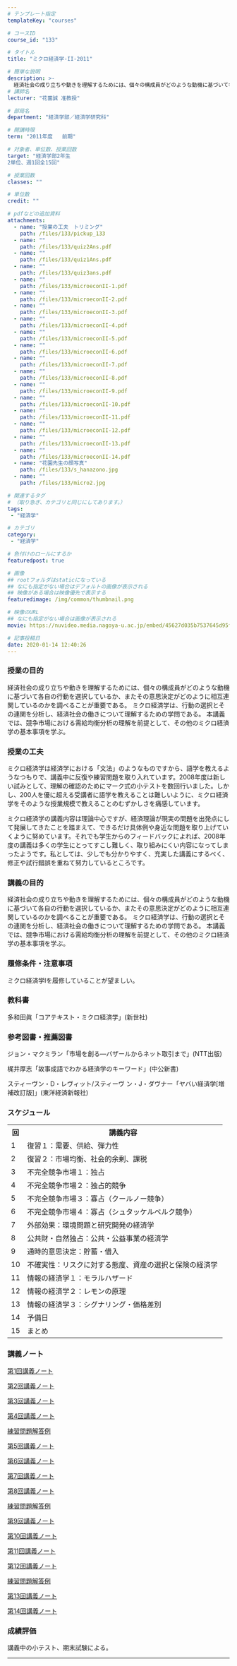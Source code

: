 ```yaml
---
# テンプレート指定
templateKey: "courses"

# コースID
course_id: "133"

# タイトル
title: "ミクロ経済学-II-2011"

# 簡単な説明
description: >-
  経済社会の成り立ちや動きを理解するためには、個々の構成員がどのような動機に基づいて各自の行動を選択しているか、またその意思決定がどのように相互連関しているのかを調べることが重要である。 ミクロ経済学は、行動の選択とその連関を分析し、経済社会の働きについて理解するための学問である。 本講義では、競争市場における需給均衡分析の理解を前提として、その他のミクロ経済学の基本事項を学ぶ。 ....
# 講師名
lecturer: "花薗誠 准教授"

# 部局名
department: "経済学部／経済学研究科"

# 開講時限
term: "2011年度	前期"

# 対象者、単位数、授業回数
target: "経済学部2年生
2単位、週1回全15回"

# 授業回数
classes: ""

# 単位数
credit: ""

# pdfなどの追加資料
attachments:
  - name: "授業の工夫　トリミング" 
    path: /files/133/pickup_133
  - name: "" 
    path: /files/133/quiz2Ans.pdf
  - name: "" 
    path: /files/133/quiz1Ans.pdf
  - name: "" 
    path: /files/133/quiz3ans.pdf
  - name: "" 
    path: /files/133/microeconII-1.pdf
  - name: "" 
    path: /files/133/microeconII-2.pdf
  - name: "" 
    path: /files/133/microeconII-3.pdf
  - name: "" 
    path: /files/133/microeconII-4.pdf
  - name: "" 
    path: /files/133/microeconII-5.pdf
  - name: "" 
    path: /files/133/microeconII-6.pdf
  - name: "" 
    path: /files/133/microeconII-7.pdf
  - name: "" 
    path: /files/133/microeconII-8.pdf
  - name: "" 
    path: /files/133/microeconII-9.pdf
  - name: "" 
    path: /files/133/microeconII-10.pdf
  - name: "" 
    path: /files/133/microeconII-11.pdf
  - name: "" 
    path: /files/133/microeconII-12.pdf
  - name: "" 
    path: /files/133/microeconII-13.pdf
  - name: "" 
    path: /files/133/microeconII-14.pdf
  - name: "花園先生の顔写真" 
    path: /files/133/s_hanazono.jpg
  - name: "" 
    path: /files/133/micro2.jpg

# 関連するタグ
# （取り急ぎ、カテゴリと同じにしてあります。）
tags:
 - "経済学"

# カテゴリ
category:
 - "経済学"

# 色付けのロールにするか
featuredpost: true

# 画像
## rootフォルダはstaticになっている
## なにも指定がない場合はデフォルトの画像が表示される
## 映像がある場合は映像優先で表示する
featuredimage: /img/common/thumbnail.png

# 映像のURL
## なにも指定がない場合は画像が表示される
movie: https://nuvideo.media.nagoya-u.ac.jp/embed/45627d035b7537645d95fd0ad2eaa115aac415bd

# 記事投稿日
date: 2020-01-14 12:40:26
---
```


### 授業の目的

経済社会の成り立ちや動きを理解するためには、個々の構成員がどのような動機に基づいて各自の行動を選択しているか、またその意思決定がどのように相互連関しているのかを調べることが重要である。 ミクロ経済学は、行動の選択とその連関を分析し、経済社会の働きについて理解するための学問である。 本講義では、競争市場における需給均衡分析の理解を前提として、その他のミクロ経済学の基本事項を学ぶ。


### 授業の工夫

ミクロ経済学は経済学における「文法」のようなものですから、語学を教えるようなつもりで、講義中に反復や練習問題を取り入れています。2008年度は新しい試みとして、理解の確認のためにマーク式の小テストを数回行いました。しかし、200人を優に超える受講者に語学を教えることは難しいように、ミクロ経済学をそのような授業規模で教えることのむずかしさを痛感しています。

ミクロ経済学の講義内容は理論中心ですが、経済理論が現実の問題を出発点にして発展してきたことを踏まえて、できるだけ具体例や身近な問題を取り上げていくように努めています。それでも学生からのフィードバックによれば、2008年度の講義は多くの学生にとってすこし難しく、取り組みにくい内容になってしまったようです。私としては、少しでも分かりやすく、充実した講義にするべく、修正や試行錯誤を重ねて努力しているところです。





### 講義の目的

経済社会の成り立ちや動きを理解するためには、個々の構成員がどのような動機に基づいて各自の行動を選択しているか、またその意思決定がどのように相互連関しているのかを調べることが重要である。 ミクロ経済学は、行動の選択とその連関を分析し、経済社会の働きについて理解するための学問である。 本講義では、競争市場における需給均衡分析の理解を前提として、その他のミクロ経済学の基本事項を学ぶ。

### 履修条件・注意事項

ミクロ経済学Iを履修していることが望ましい。

### 教科書

多和田眞「コアテキスト・ミクロ経済学」(新世社)

### 参考図書・推薦図書

ジョン・マクミラン「市場を創る—バザールからネット取引まで」(NTT出版)

梶井厚志「故事成語でわかる経済学のキーワード」(中公新書)

スティーヴン・D・レヴィット/スティーヴ ン・J・ダヴナー「ヤバい経済学[増補改訂版]」(東洋経済新報社)


<h3>スケジュール</h3>

<table class="basic" width="455">

<tr>

<th width="20" class="center">回</th>

<th width="435" class="center">講義内容</th>

</tr>

<tr>

<td width="20" class="center">1</td>

<td width="435">復習１：需要、供給、弾力性</td>

</tr>

<tr>

<td width="20" class="center">2</td>

<td width="435">復習２：市場均衡、社会的余剰、課税</td>

</tr>

<tr>

<td width="20" class="center">3</td>

<td width="435">不完全競争市場１：独占</td>

</tr>
<tr>

<td width="20" class="center">4</td>

<td width="435">不完全競争市場２：独占的競争</td>

</tr>
<tr>

<td width="20" class="center">5</td>

<td width="435">不完全競争市場３：寡占（クールノー競争）</td>

</tr>
<tr>

<td width="20" class="center">6</td>

<td width="435">不完全競争市場４：寡占（シュタッケルベルク競争）</td>

</tr>
<tr>

<td width="20" class="center">7</td>

<td width="435">外部効果：環境問題と研究開発の経済学</td>

</tr>
<tr>

<td width="20" class="center">8</td>

<td width="435">公共財・自然独占：公共・公益事業の経済学</td>

</tr>
<tr>

<td width="20" class="center">9</td>

<td width="435">通時的意思決定：貯蓄・借入</td>

</tr>
<tr>

<td width="20" class="center">10</td>

<td width="435">不確実性：リスクに対する態度、資産の選択と保険の経済学</td>

</tr>
<tr>

<td width="20" class="center">11</td>

<td width="435">情報の経済学１：モラルハザード</td>

</tr>
<tr>

<td width="20" class="center">12</td>

<td width="435">情報の経済学２：レモンの原理</td>

</tr>
<tr>

<td width="20" class="center">13</td>

<td width="435">情報の経済学３：シグナリング・価格差別</td>

</tr>
<tr>

<td width="20" class="center">14</td>

<td width="435">予備日</td>

</tr>
<tr>

<td width="20" class="center">15</td>

<td width="435">まとめ</td>

</tr>

</table>


### 講義ノート

[第1回講義ノート](https://ocw.nagoya-u.jp/files/133/microeconII-1.pdf) 

[第2回講義ノート](https://ocw.nagoya-u.jp/files/133/microeconII-2.pdf) 

[第3回講義ノート](https://ocw.nagoya-u.jp/files/133/microeconII-3.pdf) 

[第4回講義ノート](https://ocw.nagoya-u.jp/files/133/microeconII-4.pdf) 

[練習問題解答例](https://ocw.nagoya-u.jp/files/133/quiz1Ans.pdf) 

[第5回講義ノート](https://ocw.nagoya-u.jp/files/133/microeconII-5.pdf) 

[第6回講義ノート](https://ocw.nagoya-u.jp/files/133/microeconII-6.pdf) 

[第7回講義ノート](https://ocw.nagoya-u.jp/files/133/microeconII-7.pdf) 

[第8回講義ノート](https://ocw.nagoya-u.jp/files/133/microeconII-8.pdf) 

[練習問題解答例](https://ocw.nagoya-u.jp/files/133/quiz2Ans.pdf) 

[第9回講義ノート](https://ocw.nagoya-u.jp/files/133/microeconII-9.pdf) 

[第10回講義ノート](https://ocw.nagoya-u.jp/files/133/microeconII-10.pdf) 

[第11回講義ノート](https://ocw.nagoya-u.jp/files/133/microeconII-11.pdf) 

[第12回講義ノート](https://ocw.nagoya-u.jp/files/133/microeconII-12.pdf) 

[練習問題解答例](https://ocw.nagoya-u.jp/files/133/quiz3ans.pdf) 

[第13回講義ノート](https://ocw.nagoya-u.jp/files/133/microeconII-13.pdf) 

[第14回講義ノート](https://ocw.nagoya-u.jp/files/133/microeconII-14.pdf) 






### 成績評価

講義中の小テスト、期末試験による。



-----